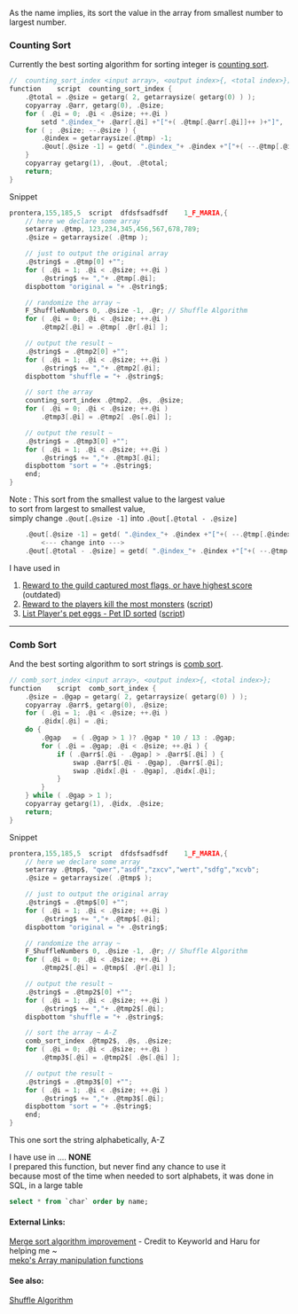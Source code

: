 As the name implies, its sort the value in the array from smallest number to largest number.

### Counting Sort
Currently the best sorting algorithm for sorting integer is [counting sort](https://en.wikipedia.org/wiki/Counting_sort).
```c
//	counting_sort_index <input array>, <output index>{, <total index>};
function	script	counting_sort_index	{
	.@total = .@size = getarg( 2, getarraysize( getarg(0) ) );
	copyarray .@arr, getarg(0), .@size;
	for ( .@i = 0; .@i < .@size; ++.@i )
		setd ".@index_"+ .@arr[.@i] +"["+( .@tmp[.@arr[.@i]]++ )+"]", .@i;
	for ( ; .@size; --.@size ) {
		.@index = getarraysize(.@tmp) -1;
		.@out[.@size -1] = getd( ".@index_"+ .@index +"["+( --.@tmp[.@index] )+"]" );
	}
	copyarray getarg(1), .@out, .@total;
	return;
}
```
Snippet
```c
prontera,155,185,5	script	dfdsfsadfsdf	1_F_MARIA,{
	// here we declare some array
	setarray .@tmp, 123,234,345,456,567,678,789;
	.@size = getarraysize( .@tmp );

	// just to output the original array
	.@string$ = .@tmp[0] +"";
	for ( .@i = 1; .@i < .@size; ++.@i )
		.@string$ += ","+ .@tmp[.@i];
	dispbottom "original = "+ .@string$;

	// randomize the array ~
	F_ShuffleNumbers 0, .@size -1, .@r; // Shuffle Algorithm
	for ( .@i = 0; .@i < .@size; ++.@i )
		.@tmp2[.@i] = .@tmp[ .@r[.@i] ];

	// output the result ~
	.@string$ = .@tmp2[0] +"";
	for ( .@i = 1; .@i < .@size; ++.@i )
		.@string$ += ","+ .@tmp2[.@i];
	dispbottom "shuffle = "+ .@string$;

	// sort the array
	counting_sort_index .@tmp2, .@s, .@size;
	for ( .@i = 0; .@i < .@size; ++.@i )
		.@tmp3[.@i] = .@tmp2[ .@s[.@i] ];

	// output the result ~
	.@string$ = .@tmp3[0] +"";
	for ( .@i = 1; .@i < .@size; ++.@i )
		.@string$ += ","+ .@tmp3[.@i];
	dispbottom "sort = "+ .@string$;
	end;
}
```
Note : This sort from the smallest value to the largest value  
to sort from largest to smallest value,  
simply change `.@out[.@size -1]` into `.@out[.@total - .@size]`
```c
	.@out[.@size -1] = getd( ".@index_"+ .@index +"["+( --.@tmp[.@index] )+"]" );
		<--- change into --->
	.@out[.@total - .@size] = getd( ".@index_"+ .@index +"["+( --.@tmp[.@index] )+"]" );
```

I have used in
1. [Reward to the guild captured most flags, or have highest score](https://rathena.org/board/topic/72989-capture-the-flag-woe-script/?do=findComment&comment=150735) (outdated)  
2. [Reward to the players kill the most monsters](https://rathena.org/board/topic/115299-how-to-make-when-event-ends-announce-the-top-3-winners/) ([script](https://github.com/AnnieRuru/customs/blob/master/scripts/top_hunter.txt))
3. [List Player's pet eggs - Pet ID sorted](http://herc.ws/board/topic/16567-hpet-egg-renewal-fixing/?do=findComment&comment=90504) ([script](https://github.com/AnnieRuru/Release/blob/master/scripts/Utility/pet_egg_deleter.txt))

-----------------------------------------------

### Comb Sort
And the best sorting algorithm to sort strings is [comb sort](https://en.wikipedia.org/wiki/Comb_sort).
```c
// comb_sort_index <input array>, <output index>{, <total index>};
function	script	comb_sort_index	{
	.@size = .@gap = getarg( 2, getarraysize( getarg(0) ) );
	copyarray .@arr$, getarg(0), .@size;
	for ( .@i = 1; .@i < .@size; ++.@i )
		.@idx[.@i] = .@i;
	do {
		.@gap   = ( .@gap > 1 )? .@gap * 10 / 13 : .@gap;
		for ( .@i = .@gap; .@i < .@size; ++.@i ) {
			if ( .@arr$[.@i - .@gap] > .@arr$[.@i] ) {
				swap .@arr$[.@i - .@gap], .@arr$[.@i];
				swap .@idx[.@i - .@gap], .@idx[.@i];
			}
		}
	} while ( .@gap > 1 );
	copyarray getarg(1), .@idx, .@size;
	return;
}
```
Snippet
```c
prontera,155,185,5	script	dfdsfsadfsdf	1_F_MARIA,{
	// here we declare some array
	setarray .@tmp$, "qwer","asdf","zxcv","wert","sdfg","xcvb";
	.@size = getarraysize( .@tmp$ );

	// just to output the original array
	.@string$ = .@tmp$[0] +"";
	for ( .@i = 1; .@i < .@size; ++.@i )
		.@string$ += ","+ .@tmp$[.@i];
	dispbottom "original = "+ .@string$;

	// randomize the array ~
	F_ShuffleNumbers 0, .@size -1, .@r; // Shuffle Algorithm
	for ( .@i = 0; .@i < .@size; ++.@i )
		.@tmp2$[.@i] = .@tmp$[ .@r[.@i] ];

	// output the result ~
	.@string$ = .@tmp2$[0] +"";
	for ( .@i = 1; .@i < .@size; ++.@i )
		.@string$ += ","+ .@tmp2$[.@i];
	dispbottom "shuffle = "+ .@string$;

	// sort the array ~ A-Z
	comb_sort_index .@tmp2$, .@s, .@size;
	for ( .@i = 0; .@i < .@size; ++.@i )
		.@tmp3$[.@i] = .@tmp2$[ .@s[.@i] ];

	// output the result ~
	.@string$ = .@tmp3$[0] +"";
	for ( .@i = 1; .@i < .@size; ++.@i )
		.@string$ += ","+ .@tmp3$[.@i];
	dispbottom "sort = "+ .@string$;
	end;
}
```
This one sort the string alphabetically, A-Z

I have use in .... **NONE**  
I prepared this function, but never find any chance to use it  
because most of the time when needed to sort alphabets, it was done in SQL, in a large table
```sql
select * from `char` order by name;
```

#### External Links:
[Merge sort algorithm improvement](http://herc.ws/board/topic/4321-help-me-improve-this-merge-sort-algorithm/) - Credit to Keyworld and Haru for helping me ~  
[meko's Array manipulation functions](http://herc.ws/board/topic/14817-array-manipulation-functions/)

#### See also:
[Shuffle Algorithm](https://github.com/AnnieRuru/Release/wiki/Shuffle-Algorithm)
